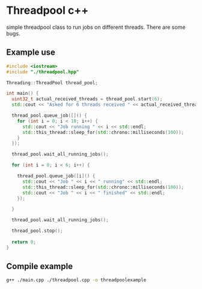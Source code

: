 # Threadpool c++

simple threadpool class to run jobs on different threads.
There are some bugs.

## Example use

```cpp
#include <iostream>
#include "./threadpool.hpp"

Threading::ThreadPool thread_pool;

int main() {
  uint32_t actual_received_threads = thread_pool.start(6);
  std::cout << "Asked for 6 threads received " << actual_received_threads << std::endl;

  thread_pool.queue_job([]() {
    for (int i = 0; i < 10; i++) {
      std::cout << "Job running " << i << std::endl;
      std::this_thread::sleep_for(std::chrono::milliseconds(100));
    }
  });

  thread_pool.wait_all_running_jobs();

  for (int i = 0; i < 6; i++) {

    thread_pool.queue_job([i]() {
      std::cout << "Job " << i << " running" << std::endl;
      std::this_thread::sleep_for(std::chrono::milliseconds(100));
      std::cout << "Job " << i << " finished" << std::endl;
    });

  }

  thread_pool.wait_all_running_jobs();

  thread_pool.stop();
  
  return 0;
}

```

## Compile example

```bash
g++ ./main.cpp ./threadpool.cpp -o threadpoolexample
```
